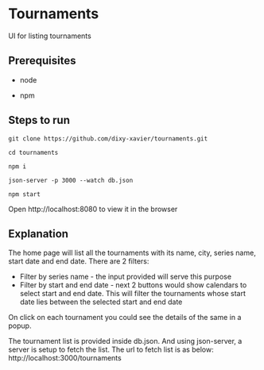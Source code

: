 # Tournaments
UI for listing tournaments

## Prerequisites
* node

* npm

## Steps to run
`git clone https://github.com/dixy-xavier/tournaments.git`

`cd tournaments`

`npm i`

`json-server -p 3000 --watch db.json`

`npm start`

Open http://localhost:8080 to view it in the browser


## Explanation
The home page will list all the tournaments with its name, city, series name, start date and end date.
There are 2 filters:
* Filter by series name - the input provided will serve this purpose
* Filter by start and end date - next 2 buttons would show calendars to select start and end date. This will filter the tournaments whose start date lies between the selected start and end date

On click on each tournament you could see the details of the same in a popup.

The tournament list is provided inside db.json. And using json-server, a server is setup to fetch the list. The url to fetch list is as below:
http://localhost:3000/tournaments
